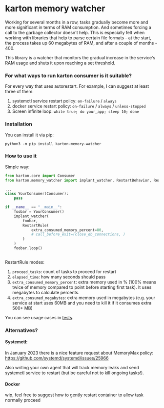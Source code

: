 # karton memory watcher

Working for several months in a row, tasks gradually become more and more significant in terms of RAM consumption.
And sometimes forcing a call to the garbage collector doesn't help.
This is especially felt when working with libraries that help to parse certain file formats -
at the start, the process takes up 60 megabytes of RAM, and after a couple of months - 400.

This library is a watcher that monitors the gradual increase in the service's RAM usage and shuts
it upon reaching a set threshold.

### For what ways to run karton consumer is it suitable?

For every way that uses autorestart. For example, I can suggest at least three of them:

1. systemctl service restart policy: `on-failure` / `always`
2. docker service restart policy: `on-failure` / `always` / `unless-stopped`
3. Screen infinite loop: `while true; do your_app; sleep 10; done`

### Installation

You can install it via pip:
```
python3 -m pip install karton-memory-watcher
```

### How to use it

Simple way:
```python
from karton.core import Consumer
from karton.memory_watcher import implant_watcher, RestartBehavior, RestartRule

...
class YourConsumer(Consumer):
    pass

if __name__ == "__main__":
    foobar = YourConsumer()
    implant_watcher(
        foobar,
        RestartRule(
            extra_consumed_memory_percent=80,
            # call_before_exit=(close_db_connections, )
        )
    )
    foobar.loop()
    
```

RestartRule modes:
1. `proceed_tasks`: count of tasks to proceed for restart
2. `elapsed_time`: how many seconds should pass
3. `extra_consumed_memory_percent`: extra memory used in % (100% means twice of memory compared to point before starting first task). It uses megabytes to calculate percents.
4. `extra_consumed_megabytes`: extra memory used in megabytes (e.g. your service at start uses 60MB and you need to kill it if it consumes extra 500+ MB)

You can see usage cases in [tests](./tests).

### Alternatives?

#### Systemctl:

In January 2023 there is a nice feature request about MemoryMax policy:
https://github.com/systemd/systemd/issues/25966

Also writing your own agent that will track memory leaks and send systemctl service to restart (but be careful not to kill ongoing tasks!).

#### Docker

wip, feel free to suggest how to gently restart container to allow task normally proceed